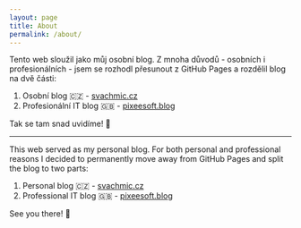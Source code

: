 ```yaml
---
layout: page
title: About
permalink: /about/
---
```


Tento web sloužil jako můj osobní blog. Z mnoha důvodů - osobních i profesionálních - jsem se rozhodl přesunout z GitHub Pages a rozdělil blog na dvě části:

1. Osobní blog 🇨🇿 - [svachmic.cz](https://www.svachmic.cz)
2. Profesionální IT blog 🇬🇧 - [pixeesoft.blog](https://www.pixeesoft.blog)

Tak se tam snad uvidíme! 👋

---

This web served as my personal blog. For both personal and professional reasons I decided to permanently move away from GitHub Pages and split the blog to two parts:

1. Personal blog 🇨🇿 - [svachmic.cz](https://www.svachmic.cz)
2. Professional IT blog 🇬🇧 - [pixeesoft.blog](https://www.pixeesoft.blog)

See you there! 👋
